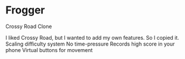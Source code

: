 # Frogger
Crossy Road Clone

I liked Crossy Road, but I wanted to add my own features. So I copied it.
Scaling difficulty system
No time-pressure
Records high score in your phone
Virtual buttons for movement
